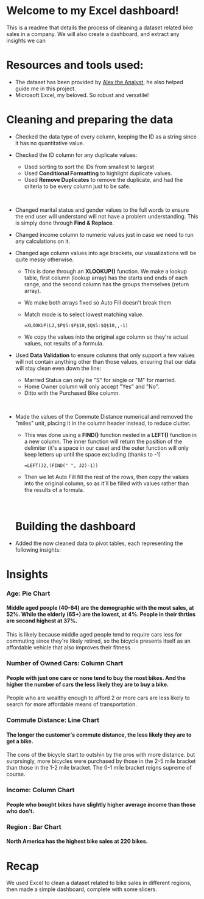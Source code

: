 # Welcome to my Excel dashboard!
This is a readme that details the process of cleaning a dataset related bike sales in a company. We will also create a dashboard, and extract any insights we can

# Resources and tools used:
- The dataset has been provided by [Alex the Analyst](https://www.youtube.com/@AlexTheAnalyst), he also helped guide me in this project.
- Microsoft Excel, my beloved. So robust and versatile!

# Cleaning and preparing the data
- Checked the data type of every column, keeping the ID as a string since it has no quantitative value.

- Checked the ID column for any duplicate values:
  - Used sorting to sort the IDs from smallest to largest
  - Used **Conditional Formatting** to highlight duplicate values.
  - Used **Remove Duplicates** to remove the duplicate, and had the criteria to be every column just to be safe.
    <p> &nbsp; </p>

- Changed marital status and gender values to the full words to ensure the end user will understand will not have a problem understanding. This is simply done through **Find & Replace**.

- Changed income column to numeric values just in case we need to run any calculations on it.

- Changed age column values into age brackets, our visualizations will be quite messy otherwise. 
  - This is done through an **XLOOKUP()** function. We make a lookup table, first column (lookup array) has the starts and ends of each range, and the second column has the groups themselves (return array).
  - We make both arrays fixed so Auto Fill doesn't break them
  - Match mode is to select lowest matching value.
        
        =XLOOKUP(L2,$P$5:$P$10,$Q$5:$Q$10,,-1)
  - We copy the values into the original age column so they're actual values, not results of a formula.
  

- Used **Data Validation** to ensure columns that only support a few values will not contain anything other than those values, ensuring that our data will stay clean even down the line:
  - Married Status can only be "S" for single or "M" for married.
  - Home Owner column will only accept "Yes" and "No".
  - Ditto with the Purchased Bike column.
  <p> &nbsp; </p>



- Made the values of the Commute Distance numerical and removed the "miles" unit, placing it in the column header instead, to reduce clutter.
  
  - This was done using a **FIND()** function nested in a **LEFT()** function in a new column. The inner function will return the position of the delimiter (it's a space in our case) and the outer function will only keep letters up until the space excluding (thanks to -1)
    
        =LEFT(J2,(FIND(" ", J2)-1))
  
  - Then we let Auto Fill fill the rest of the rows, then copy the values into the original column, so as it'll be filled with values rather than the results of a formula.

  <p> &nbsp; </p>

  # Building the dashboard

- Added the now cleaned data to pivot tables, each representing the following insights:

# Insights

### Age: Pie Chart
#### Middle aged people (40-64) are the demographic with the most sales, at 52%. While the elderly (65+) are the lowest, at 4%. People in their thrties are second highest at 37%.
 This is likely because middle aged people tend to require cars less for commuting since they're likely retired, so the bicycle presents itself as an affordable vehicle that also improves their fitness.

### Number of Owned Cars: Column Chart
#### People with just one care or none tend to buy the most bikes. And the higher the number of cars the less likely they are to buy a bike.
  People who are wealthy enough to afford 2 or more cars are less likely to search for more affordable means of transportation.

### Commute Distance: Line Chart
#### The longer the customer's commute distance, the less likely they are to get a bike.
 The cons of the bicycle start to outshin by the pros with more distance. but surprsingly, more bicycles were purchased by those in the 2-5 mile bracket than those in the 1-2 mile bracket. The 0-1 mile bracket reigns supreme of course.

 ### Income: Column Chart
 #### People who bought bikes have slightly higher average income than those who don't.

### Region : Bar Chart
#### North America has the highest bike sales at 220 bikes.

# Recap
We used Excel to clean a dataset related to bike sales in different regions, then made a simple dashboard, complete with some slicers.